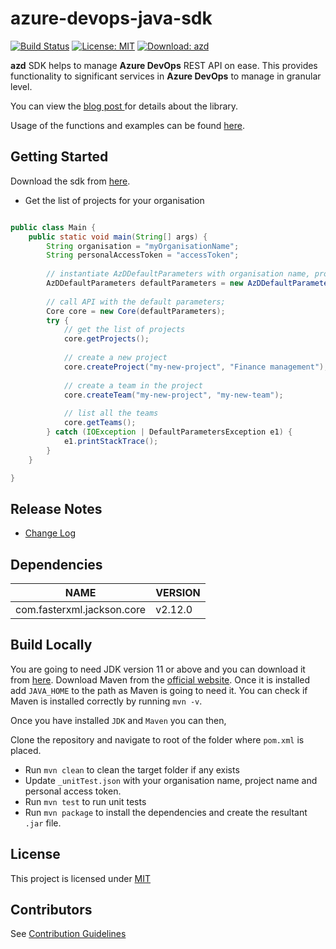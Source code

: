 # azure-devops-java-sdk

[![Build Status](https://dev.azure.com/harishkarthic/azure-devops-java-sdk/_apis/build/status/hkarthik7.azure-devops-java-sdk?branchName=main)](https://dev.azure.com/harishkarthic/azure-devops-java-sdk/_build/latest?definitionId=8&branchName=main)
[![License: MIT](https://img.shields.io/badge/License-MIT-blue.svg)](https://github.com/hkarthik7/azure-devops-java-sdk/blob/main/LICENSE)
[![Download: azd](https://img.shields.io/github/downloads/hkarthik7/azure-devops-java-sdk/total.svg)](https://github.com/hkarthik7/azure-devops-java-sdk/releases/download/v0.1.0/azd-0.1.0.jar)

**azd** SDK helps to manage **Azure DevOps** REST API on ease. This provides functionality to significant services 
in **Azure DevOps** to manage in granular level.

You can view the [blog post ](https://hkarthik7.github.io/azure%20devops/2020/12/04/AzureDevOpsJavaSDK.html) for details about the library.

Usage of the functions and examples can be found [here](https://github.com/hkarthik7/azure-devops-java-sdk/blob/main/examples).

## Getting Started

Download the sdk from [here](https://github.com/hkarthik7/azure-devops-java-sdk/releases/download/v0.1.0/azd-0.1.0.jar).

- Get the list of projects for your organisation

```java

public class Main {
    public static void main(String[] args) {
        String organisation = "myOrganisationName";
        String personalAccessToken = "accessToken";
        
        // instantiate AzDDefaultParameters with organisation name, project and personal access token.
        AzDDefaultParameters defaultParameters = new AzDDefaultParameters(organisation, personalAccessToken);
    
        // call API with the default parameters;
        Core core = new Core(defaultParameters);
        try {
            // get the list of projects
            core.getProjects();
            
            // create a new project
            core.createProject("my-new-project", "Finance management");
            
            // create a team in the project
            core.createTeam("my-new-project", "my-new-team");
        
            // list all the teams
            core.getTeams();
        } catch (IOException | DefaultParametersException e1) {
            e1.printStackTrace();
        }
    }

}
```

## Release Notes

- [Change Log](CHANGELOG.md)

## Dependencies

| NAME | VERSION |
|---|---|
| com.fasterxml.jackson.core | v2.12.0 |

## Build Locally

You are going to need JDK version 11 or above and you can download it from [here](https://www.oracle.com/java/technologies/javase-downloads.html).
Download Maven from the [official website](https://maven.apache.org/download.cgi). Once it is installed add `JAVA_HOME` to the path as Maven is
going to need it. You can check if Maven is installed correctly by running `mvn -v`.

Once you have installed `JDK` and `Maven` you can then, 

Clone the repository and navigate to root of the folder where `pom.xml` is placed.
- Run `mvn clean` to clean the target folder if any exists
- Update `_unitTest.json` with your organisation name, project name and personal access token.
- Run `mvn test` to run unit tests
- Run `mvn package` to install the dependencies and create the resultant `.jar` file.

## License

This project is licensed under [MIT](LICENSE)

## Contributors

See [Contribution Guidelines](.github/CONTRIBUTING.md)

